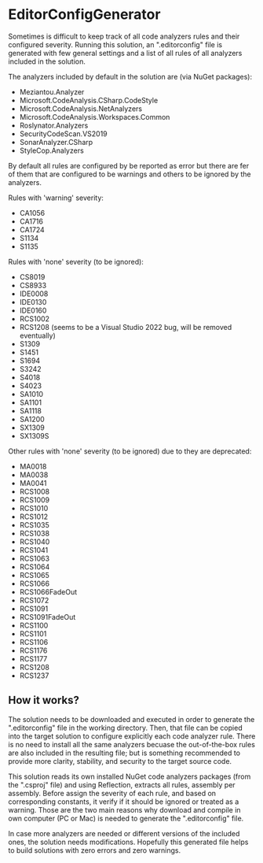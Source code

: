 # EditorConfigGenerator #

Sometimes is difficult to keep track of all code analyzers rules and their configured severity. Running this solution, an ".editorconfig" file is generated with few general settings and a list of all rules of all analyzers included in the solution.

The analyzers included by default in the solution are (via NuGet packages):

- Meziantou.Analyzer
- Microsoft.CodeAnalysis.CSharp.CodeStyle
- Microsoft.CodeAnalysis.NetAnalyzers
- Microsoft.CodeAnalysis.Workspaces.Common
- Roslynator.Analyzers
- SecurityCodeScan.VS2019
- SonarAnalyzer.CSharp
- StyleCop.Analyzers

By default all rules are configured by be reported as error but there are fer of them that are configured to be warnings and others to be ignored by the analyzers.

Rules with 'warning' severity:

- CA1056
- CA1716
- CA1724
- S1134
- S1135

Rules with 'none' severity (to be ignored):

- CS8019
- CS8933
- IDE0008
- IDE0130
- IDE0160
- RCS1002
- RCS1208 (seems to be a Visual Studio 2022 bug, will be removed eventually)
- S1309
- S1451
- S1694
- S3242
- S4018
- S4023
- SA1010
- SA1101
- SA1118
- SA1200
- SX1309
- SX1309S

Other rules with 'none' severity (to be ignored) due to they are deprecated:

- MA0018
- MA0038
- MA0041
- RCS1008
- RCS1009
- RCS1010
- RCS1012
- RCS1035
- RCS1038
- RCS1040
- RCS1041
- RCS1063
- RCS1064
- RCS1065
- RCS1066
- RCS1066FadeOut
- RCS1072
- RCS1091
- RCS1091FadeOut
- RCS1100
- RCS1101
- RCS1106
- RCS1176
- RCS1177
- RCS1208
- RCS1237

## How it works? ##

The solution needs to be downloaded and executed in order to generate the ".editorconfig" file in the working directory. Then, that file can be copied into the target solution to configure explicitly each code analyzer rule. There is no need to install all the same analyzers becuase the out-of-the-box rules are also included in the resulting file; but is something recommended to provide more clarity, stability, and security to the target source code.

This solution reads its own installed NuGet code analyzers packages (from the ".csproj" file) and using Reflection, extracts all rules, assembly per assembly. Before assign the severity of each rule, and based on corresponding constants, it verify if it should be ignored or treated as a warning. Those are the two main reasons why download and compile in own computer (PC or Mac) is needed to generate the ".editorconfig" file.

In case more analyzers are needed or different versions of the included ones, the solution needs modifications. Hopefully this generated file helps to build solutions with zero errors and zero warnings.
